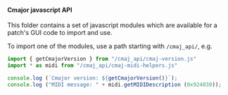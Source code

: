 #### Cmajor javascript API

This folder contains a set of javascript modules which are available for a patch's GUI code to import and use.

To import one of the modules, use a path starting with `/cmaj_api/`, e.g.

```js
import { getCmajorVersion } from "/cmaj_api/cmaj-version.js"
import * as midi from "/cmaj_api/cmaj-midi-helpers.js"

console.log (`Cmajor version: ${getCmajorVersion()}`);
console.log ("MIDI message: " + midi.getMIDIDescription (0x924030));
```
